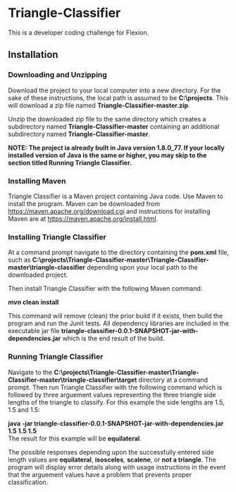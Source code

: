 # Triangle-Classifier
This is a developer coding challenge for Flexion.

## Installation

### Downloading and Unzipping

Download the project to your local computer into a new directory. For the sake of these instructions, the local path is assumed to be **C:\projects**. This will download a zip file named **Triangle-Classifier-master.zip**.

Unzip the downloaded zip file to the same directory which creates a subdirectory named **Triangle-Classifier-master** containing an additional subdirectory named **Triangle-Classifier-master**.

**NOTE: The project ia already built in Java version 1.8.0_77. If your locally installed version of Java is the same or higher, you may skip to the section titled Running Triangle Classifier.**

### Installing Maven

Triangle Classifier is a Maven project containing Java code. Use Maven to install the program. Maven can be downloaded from https://maven.apache.org/download.cgi and instructions for installing Maven are at https://maven.apache.org/install.html.

### Installing Triangle Classifier

At a command prompt navigate to the directory containing the **pom.xml** file, such as **C:\projects\Triangle-Classifier-master\Triangle-Classifier-master\triangle-classifier** depending upon your local path to the downloaded project.

Then install Triangle Classifier with the following Maven command:

**mvn clean install**

This command will remove (clean) the prior build if it exists, then build the program and run the Junit tests. All dependency libraries are included in the executable jar file **triangle-classifier-0.0.1-SNAPSHOT-jar-with-dependencies.jar** which is the end result of the build.
    
### Running Triangle Classifier

Navigate to the **C:\projects\Triangle-Classifier-master\Triangle-Classifier-master\triangle-classifier\target** directory at a command prompt. Then run Triangle Classifier with the following command which is followed by three arguement values representing the three triangle side lengths of the triangle to classify. For this example the side lengths are 1.5, 1.5 and 1.5:

**java -jar triangle-classifier-0.0.1-SNAPSHOT-jar-with-dependencies.jar 1.5 1.5 1.5**    
The result for this example will be **equilateral**.
    
The possible responses depending upon the successfully entered side length values are **equilateral**, **isosceles**, **scalene**, or **not a triangle**. The program will display error details along with usage instructions in the event that the arguement values have a problem that prevents proper classification.
